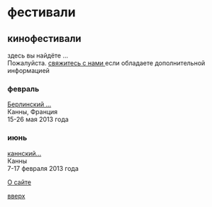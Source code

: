 <html>
<head>
<title> ссылки </title>
</head>
<body>
<h1 id="top"> фестивали </h1>
<h2> кинофестивали </h2>
<p> здесь вы найдёте ...
<br> Пожалуйста.
<a href="malto:filmfestival@example.org"> свяжитесь с нами </a> если обладаете дополнительной информацией</p>
<h3> февраль</h3>
<p>
<a href="http://www.berlinale.delen/HomePage.html"> Берлинский ...</a>
<br> Канны, Франция
<br> 15-26 мая 2013 года
</p>
<h3> июнь</h3>
<p>
<a href="http://www.festuval-cannes.com/ru.html">
каннский... </a>
<br> Канны
<br> 7-17 февраля 2013 года
</P>
<p>
<a href="about.html"> О сайте</a>
</p>
<p>
<a href="#top"> вверх</a>
<p>
</body> <html>
